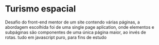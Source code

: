 # Turismo espacial

Desafio do front-end mentor de um site contendo várias páginas, a abordagem escolhida foi de uma single page aplication, onde elementos e subpáginas são componentes de uma única página maior, ao invés de rotas. tudo em javascript puro, para fins de estudo


